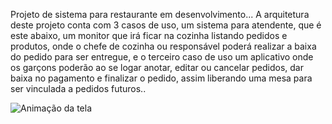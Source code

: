 Projeto de sistema para restaurante em desenvolvimento...
A arquitetura deste projeto conta com 3 casos de uso, um sistema para atendente, que é este abaixo, um monitor que irá ficar na cozinha listando pedidos e produtos, onde o chefe de cozinha ou responsável poderá realizar a baixa do pedido para ser entregue, e o terceiro caso de uso um aplicativo onde os garçons poderão ao se logar anotar, editar ou cancelar pedidos, dar baixa no pagamento e finalizar o pedido, assim liberando uma mesa para ser vinculada a pedidos futuros..


<img src="./Sistema-Restaurante.gif" alt="Animação da tela">
